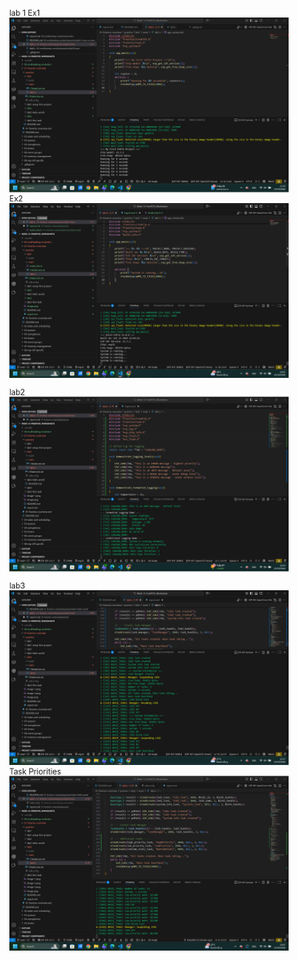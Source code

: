lab 1
Ex1
![alt text](image.png)
Ex2
![alt text](image-1.png)

lab2
![alt text](image-2.png)

lab3
![alt text](image-3.png)
Task Priorities
![alt text](image-4.png)
